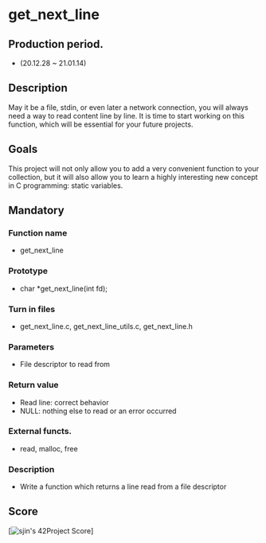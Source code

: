 # get_next_line

## Production period.
- (20.12.28 ~ 21.01.14)

## Description
May it be a file, stdin, or even later a network connection, you will always need a way to read content line by line. 
It is time to start working on this function, which will be essential for your future projects.

## Goals
This project will not only allow you to add a very convenient function to your collection,
but it will also allow you to learn a highly interesting new concept in C programming:
static variables.

## Mandatory
### Function name 
- get_next_line
### Prototype
- char *get_next_line(int fd);
### Turn in files 
- get_next_line.c, get_next_line_utils.c, get_next_line.h
### Parameters 
- File descriptor to read from
### Return value
- Read line: correct behavior
- NULL: nothing else to read or an error occurred
### External functs.
- read, malloc, free
### Description
- Write a function which returns a line read from a file descriptor

## Score
[![sjin's 42Project Score](https://badge42.herokuapp.com/api/project/sjin/get_next_line)]
